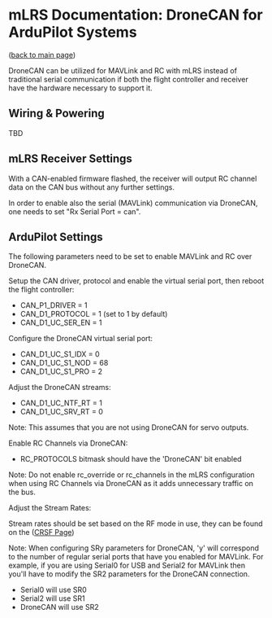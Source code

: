 # mLRS Documentation: DroneCAN for ArduPilot Systems #

([back to main page](../README.md))

DroneCAN can be utilized for MAVLink and RC with mLRS instead of traditional serial communication if both the flight controller and receiver have the hardware necessary to support it.

## Wiring & Powering

TBD

## mLRS Receiver Settings

With a CAN-enabled firmware flashed, the receiver will output RC channel data on the CAN bus without any further settings.

In order to enable also the serial (MAVLink) communication via DroneCAN, one needs to set "Rx Serial Port = can".

## ArduPilot Settings

The following parameters need to be set to enable MAVLink and RC over DroneCAN.

Setup the CAN driver, protocol and enable the virtual serial port, then reboot the flight controller:

- CAN_P1_DRIVER = 1
- CAN_D1_PROTOCOL = 1 (set to 1 by default)
- CAN_D1_UC_SER_EN = 1

Configure the DroneCAN virtual serial port:

- CAN_D1_UC_S1_IDX = 0
- CAN_D1_UC_S1_NOD = 68
- CAN_D1_UC_S1_PRO = 2

Adjust the DroneCAN streams:

- CAN_D1_UC_NTF_RT = 1
- CAN_D1_UC_SRV_RT = 0

Note: This assumes that you are not using DroneCAN for servo outputs.

Enable RC Channels via DroneCAN:

- RC_PROTOCOLS bitmask should have the 'DroneCAN' bit enabled

Note: Do not enable rc_override or rc_channels in the mLRS configuration when using RC Channels via DroneCAN as it adds unnecessary traffic on the bus.

Adjust the Stream Rates:

Stream rates should be set based on the RF mode in use, they can be found on the ([CRSF Page](../CRSF.md#stream-rates))

Note: When configuring SRy parameters for DroneCAN, 'y' will correspond to the number of regular serial ports that have you enabled for MAVLink.  For example, if you are using Serial0 for USB and Serial2 for MAVLink then you'll have to modify the SR2 parameters for the DroneCAN connection.

- Serial0 will use SR0
- Serial2 will use SR1
- DroneCAN will use SR2
